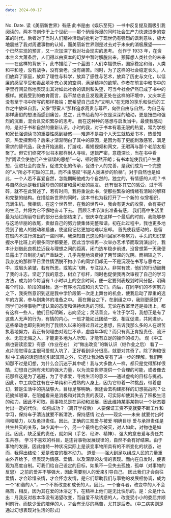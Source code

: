 ```yaml
---
date: 2024-09-17
---
```


No.
Date.
读《美丽新世界》有感
此书是由《娱乐至死》一书中反复提及而吸引我阅读的，两本书创作于上个世纪——那个硝烟弥漫的同时社会生产力快速进步的变革的时代。后者对于当时人们精神活动的批判对于现世仍有强烈的讽刺意味，极大地震撼了我对周遭事物的认知，而美丽新世界则是过去对于未来的消极展望——一个已然实现的预言，又一次加深了我对社会现实的思考。
创作于 1933 年，在资本主义大萧条后，人们得以由资本的幻梦中暂时解脱出来，预算想人类社会的未来——在这样的背景下，此书描绘了一个蓝图：人们幸福快乐，国家稳定和谐，人类和平和睦，没有战争，没有衰老，没有痛苦。同时，为了这样的社会稳定长久，人们放弃了家庭，放弃了理性与科学，放弃了感性与艺术，放弃了历史与文化，以低廉的感官享受和毒品填补充心灵的空洞，满足精神的欲望。作者在前言中和书中的字里行间显然地表现出其对如此社会的讽刺和失望，可当今社会俨然已成了书中的模样。就我受到的教育而言，我不禁悲哀且发现我正处在这样的环境中，又庆幸还没有至于书中所写的那样极端；既希望自己成为“文明人”在无限的享乐和快乐的工作之中放纵自我，又像“野蛮人”那样追求高贵与尊严，向往自由与自然，为自己有那样庸俗的想法而感到痛苦，总之，此书给我的不仅是深深的触动，更是扭曲和强烈的沉重，混合且交织繁杂的思考。
而在这种种的感想与启发当中，最使我感动的，是对于书和自然的重新认识。小时的我，对于书本有着无限的热爱，常为学校和家长强调读书的重要性感到疑惑——难道不是每个人天生就热爱书本，热爱知识，热爱探索吗？后来才渐渐明白了其中的原因，是因为有了更能刺激感官，满足需求的替代品，我也开始追剧，打游戏，看短视频和网文，无暇再与那个老朋友相聚了。但它们终究不似书本那样耐人寻味，逻辑严密，意蕴深长，当在书中看到“阅读会使他们产生错误的思想”一句，顿时豁然开朗；有书本能使我们产生思想，促进社会的变革，促进文化的传承，促进个人的完善，是我们成为一个完整的“人”所必不可缺的工具，而不由感叹“书是人类进步的阶梯”。对于自然也是如此，一个人若不喜爱自然，怎能期盼他成为个自然的，独立的，有情感的人呢？书与自然永远是我们最珍贵的财富和最可爱的朋友。
还有很多其它的感受，过于零碎，就不在此赞述了，若有时间，我将重说此书，使那些繁杂的情绪有清晰的解释和完整的结构。在描绘新世界的同时，这本书也为我打开了一个新的
似曾相识，充满生机。我相信，在这个世界里，在我的世界中，我会有更大的收获，会有美好的生活，并将为它不懈地奋斗下去。
回顾艺术节演出准备有感，
我们高中生活里最为灿烂绚丽夺目的部分已全部结束了。很庆幸在这样一个最后的时刻，我能够参与这场华丽的收尾，贡献自己的努力使集体完整和谐。初在此过程中，我也更多地受到了他人的触动和启迪，使这段记忆更加地难以忘却。
首先使我感动的，是留在班内不进行演出的一些同学。我深知自己这段时间回家不够努力，手头的知识掌握水平比班上的很多同学都要差，因此当学校再一次举办艺术节而取消演出时，我本计划借此良机拉近我与理想之间的距离，闭门选车稳步前进，没曾想第一天我便显露出了自制能力的严重缺乏，几乎完整地浪费掉了两节课的光阴。而相较之下，我身边的那群平日里性情洒脱不拘小节的同学们却无一不是沉浸在书写与思考之中，或眉头紧皱，若有所思，或笔尖飞舞，专注投入。非常有效，他们的行动鼓舞了我的斗志，坚定了我的意念，树立了标杆，同时也促使我再次审视了自己的学习方法，成为如今每当有 1 小时以上的空余时间，便一定要列表规划时间分配，明确每个时段、阶段的目标，逐一有序地完成和消灭它们。向后，在同学们的不懈努力之下，我突然意识到这是我中学阶段第一次走上舞台的机会，使我启动了厚重的选车的方案，参与到集体的准备之中。
而在舞台之下，在剧组之中，我则更感到了同学们对待事物严谨认真的态度和保持优秀的习惯。无论在教室里还是操场上，都有这样一些人，他们目标明晰，志向坚定；灵活善变，专注于学习，我想正是有了这些人无声的行为，有情的内心，一班才能如此团结一致，相互促进，共同进步。这些举动也即刻影响到了我很久以来的得过且过之思想，告诉我那么多的人在艰苦执着地努力，我正有何理由对现世不恭，虚度年华呢？而只有真正肯担责任、流汗水、无怨无悔之人，才能更多地为人所知，才能有立足的操作的权力。
观《中工病也要读恋爱》有感（作业在右）
对“做出改变”的新认识（继作业之后）
看了一点片段觉得女主很可爱就入坑了，正好看到评分很高，就更对其奇了。除了狗粮很甜
中工病的话题很能引起其鸣之外，它还让我对改变有了进一步的理解。我们明知那不过是幻想，为什么会沉迷于其中呢！我与大多数人一样，都只是觉得那样很酷，幻想自己拥有未知的强大力量，以为流变世界提供一个合理的可能，或者像去花那样这是为了逃避，为了寻求爱，寻找生活的意义——通过虚构的目标与挑战。因此，中工病往往有在于单纯和不成熟的人身上，因为它带着一种挑战，带着虚幻，若是生活中的挑战够大，目标足够明确，但还会去构建那样的幻想挑战呢？让花摘掉眼罩，在阻姐看来是消极和对其负责的表现，可实际却使其失去了积极生活的动力，因此不可取。而事物总是在运动和发展，因此维持某事某物以一个状态要付出一定的代价。
如何成功？（离开学校后）
人要保证工资不变就要不断工作和学习，保持车子清洁就要不断清洗，保持感情
过去——现实——未来
就要付出时间和精力，以及勇担责任。因此，正确的三观爱与被爱
明确目标
爱与承担责任是共生共灭的关系，缺少其中一个，另一个最终也会破灭，对人如此，对物也是如此。因此，缺乏爱的责任，就如同（手艺、经济、精神）、强大的意志爱与责任共生共存。
学习不喜欢的科目，是违背事物发展规律的，自然不会有好结果。由于事物的发展，因此维持一种状况实际上是该变事物所具有的不断变化的状态，进而，我得出结论：爱是改变的根本动力。
道爱——强大到足以组成人民的力量重由外界给予，但表现为情感、爱情、以及深厚的友情的表现。而内在自发时，便表现为高度自制。可我们给自己设定的目标，如果不一旦失去孤独，孤单（对事物的反思）
之前的爱并不够强大，因此需要别人的爱来引导自己。
因此我们才会向往爱情，才会珍惜亲情，才会怀念友情，是它们帮助我们与事物的发展相协调，成为一个“和谐的人”，一个不断改变和成长的人。因此，一个奋斗者，改变中的人不会痛苦，相反，因为其在爱的沐浴之下，在精神上他们是无比快乐的。是：众是什么出：月我反对权本华没有渴望改变，而自爱不敌诱惑的人，改变受小小的委屈并顺利前行。而缺少爱的陪伴的人，才会有无尽的痛苦，尤其是后者。（中二病实则是通过幻想表现对生活的形式)
